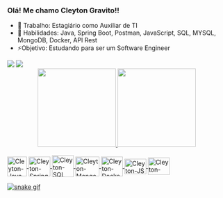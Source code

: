 ### Olá! Me chamo Cleyton Gravito!!

- 🔭 Trabalho: Estagiário como Auxiliar de TI
- 🌱 Habilidades: Java, Spring Boot, Postman, JavaScript, SQL, MYSQL, MongoDB, Docker, API Rest
- ⚡️Objetivo: Estudando para ser um Software Engineer

<div>
  <a href="https://www.linkedin.com/in/cleyton-gravito-4b1423219/" target="_blank"><img src="https://img.shields.io/badge/LinkedIn-0077B5?style=for-the-badge&logo=linkedin&logoColor=white" target="_blank"></a>
  <a href="https://github.com/CleytonGravito" target="_blank"><img src="https://img.shields.io/badge/GitHub-100000?style=for-the-badge&logo=github&logoColor=whitee" target="_blank"></a>
<div>
  
<div align="center">
  <a href="https://github.com/CleytonGravito">
  <img height="180em" src="https://github-readme-stats.vercel.app/api?username=CleytonGravito&show_icons=true&theme=dracula&include_all_commits=true&count_private=true"/>
  <img height="180em" src="https://github-readme-stats.vercel.app/api/top-langs/?username=CleytonGravito&layout=compact&langs_count=7&theme=dracula"/>
</div>
  
<div style="display: inline_block"><br>
  <img align="center" alt="Cleyton-Java" height="45" width="45" src="https://cdn.jsdelivr.net/gh/devicons/devicon/icons/java/java-original-wordmark.svg">
  <img align="center" alt="Cleyton-Spring" height="45" width="50" src="https://cdn.jsdelivr.net/gh/devicons/devicon/icons/spring/spring-original-wordmark.svg">
  <img align="center" alt="Cleyton-SQL" height="50" width="50" src="https://cdn.jsdelivr.net/gh/devicons/devicon/icons/mysql/mysql-original-wordmark.svg">
  <img align="center" alt="Cleyton-MongoDB" height="45" width="55" src="https://cdn.jsdelivr.net/gh/devicons/devicon/icons/mongodb/mongodb-original-wordmark.svg">
  <img align="center" alt="Cleyton-Docker" height="45" width="50" src="https://cdn.jsdelivr.net/gh/devicons/devicon/icons/docker/docker-original-wordmark.svg">
  <img align="center" alt="Cleyton-JS" height="35" width="50" src="https://cdn.jsdelivr.net/gh/devicons/devicon/icons/javascript/javascript-original.svg">
  <img align="center" alt="Cleyton-Linux" height="40" width="50" src="https://cdn.jsdelivr.net/gh/devicons/devicon/icons/linux/linux-original.svg">
</div>
  
![snake gif](https://raw.github.com/CleytonGravito/CleytonGravito/output/github-contribution-grid-snake.gif)
